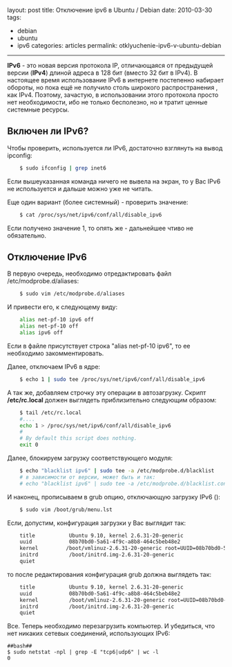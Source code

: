 layout: post
title: Отключение ipv6 в Ubuntu / Debian
date: 2010-03-30
tags:
- debian
-  ubuntu
-  ipv6
categories: articles
permalink: otklyuchenie-ipv6-v-ubuntu-debian
---
**IPv6** - это новая версия протокола IP, отличающаяся от предыдущей версии (**IPv4**) длиной адреса в 128 бит (вместо 32 бит в IPv4). В настоящее время использование IPv6 в интернете постепенно набирает обороты, но пока ещё не получило столь широкого распространения , как IPv4. Поэтому, зачастую, в использовании этого протокола просто нет необходимости, ибо не только бесполезно, но и тратит ценные системные ресурсы. 
<!-- more -->

Включен ли IPv6?
----------------------
Чтобы проверить, используется ли IPv6, достаточно взглянуть на вывод ipconfig:

``` bash
    $ sudo ifconfig | grep inet6
```
Если вышеуказанная команда ничего не вывела на экран, то у Вас IPv6 не используется и дальше можно уже не читать.

Еще один вариант (более системный) - проверить значение:

``` bash
    $ cat /proc/sys/net/ipv6/conf/all/disable_ipv6
```
Если получено значение 1, то опять же - дальнейшее чтиво не обязательно.

Отключение IPv6
---------------------
В первую очередь, необходимо отредактировать файл /etc/modprobe.d/aliases:

``` bash
    $ sudo vim /etc/modprobe.d/aliases
```
И привести его, к следующему виду:

``` bash
    alias net-pf-10 ipv6 off
    alias net-pf-10 off
    alias ipv6 off
```
Если в файле присутствует строка "alias net-pf-10 ipv6", то ее необходимо закомментировать.

Далее, отключаем IPv6 в ядре:

``` bash
    $ echo 1 | sudo tee /proc/sys/net/ipv6/conf/all/disable_ipv6
```
А так же,  добавляем строчку эту операции в автозагрузку. Скрипт **/etc/rc.local** должен выглядеть приблизительно следующим образом:

``` bash
    $ tail /etc/rc.local 
    #....
    echo 1 > /proc/sys/net/ipv6/conf/all/disable_ipv6
    #
    # By default this script does nothing.
    exit 0
```
Далее, блокируем загрузку соответствующего модуля: 

``` bash
    $ echo "blacklist ipv6" | sudo tee -a /etc/modprobe.d/blacklist
    # в зависимости от версии, может быть и так:
    # echo "blacklist ipv6" | sudo tee -a /etc/modprobe.d/blacklist.conf
```
И наконец, прописываем в grub опцию, отключающую загрузку IPv6 ():

``` bash
    $ sudo vim /boot/grub/menu.lst
```
Если, допустим, конфигурация загрузки у Вас выглядит так:

``` bash
    title           Ubuntu 9.10, kernel 2.6.31-20-generic
    uuid            08b70bd0-5a61-4f9c-a8b8-464c5beb48e2
    kernel         /boot/vmlinuz-2.6.31-20-generic root=UUID=08b70bd0-5a61-4f9c-a8b8-464c5beb48e2 ro nohotplug quiet splash
    initrd          /boot/initrd.img-2.6.31-20-generic
    quiet
```
то после редактирования конфигурация grub должна выглядеть так:

``` bash
    title           Ubuntu 9.10, kernel 2.6.31-20-generic
    uuid            08b70bd0-5a61-4f9c-a8b8-464c5beb48e2
    kernel          /boot/vmlinuz-2.6.31-20-generic root=UUID=08b70bd0-5a61-4f9c-a8b8-464c5beb48e2 ro nohotplug quiet splash ipv6.disable=1
    initrd          /boot/initrd.img-2.6.31-20-generic
    quiet
```
Все. Теперь необходимо перезагрузить компьютер.  И убедиться, что нет никаких сетевых соединений, использующих IPv6:

    ##bash##
    $ sudo netstat -npl | grep -E "tcp6|udp6" | wc -l
    0
